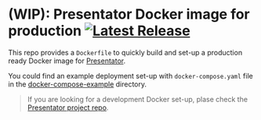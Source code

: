 (WIP): Presentator Docker image for production [![Latest Release](https://img.shields.io/github/release/ganigeorgiev/presentator-docker.svg)](https://github.com/ganigeorgiev/presentator-docker/releases)
======================================================================

This repo provides a `Dockerfile` to quickly build and set-up a production ready Docker image for [Presentator](https://github.com/ganigeorgiev/presentator).

You could find an example deployment set-up with `docker-compose.yaml` file in the [docker-compose-example](./docker-compose-example) directory.

> If you are looking for a development Docker set-up, plase check the [Presentator project repo](https://github.com/ganigeorgiev/presentator).
